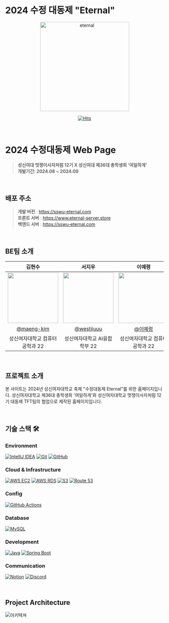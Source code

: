 # 2024 수정 대동제 "Eternal" 

<div align="center">
<img width="283" alt="eternal" src="https://github.com/user-attachments/assets/a22d85a4-3863-4453-a32b-9b9c6d17add8">

[![Hits](https://hits.seeyoufarm.com/api/count/incr/badge.svg?url=https%3A%2F%2Fgithub.com%2F2024-SSWU-Eternal%2FEternal-BE&count_bg=%23D6BEDC&title_bg=%235C4795&icon=&icon_color=%23E7E7E7&title=hits&edge_flat=false)](https://hits.seeyoufarm.com)

</div>

<br/>

# 2024 수정대동제 Web Page 
> **성신여대 멋쟁이사자처럼 12기 X 성신여대 제36대 총학생회 '여일하게'** <br/> **개발기간: 2024.08 ~ 2024.09**

<br/>

## 배포 주소

> **개발 버전** : https://sswu-eternal.com <br>
> **프론트 서버** : https://www.eternal-server.store <br>
> **백엔드 서버** : https://sswu-eternal.com <br>

<br/>

## BE팀 소개

|      김현수       |          서지우         |       이예령        |                                                                                                               
| :------------------------------------------------------------------------------: | :---------------------------------------------------------------------------------------------------------------------------------------------------: | :---------------------------------------------------------------------------------------------------------------------------------------------------------------------------------------------------: | 
|   <img width="160px" src="https://github.com/user-attachments/assets/da4f68e6-0e49-4953-b5aa-5505ede5f963"/>    |                      <img width="160px" src="https://github.com/user-attachments/assets/74795992-f276-46d8-83d5-0b67c3f9beba" />    |                   <img width="160px" src="이미지 넣어주세용"/>   |
|   [@maeng-kim](https://github.com/maeng-kim)   |    [@westjiuuu](https://github.com/westjiuuu)  | [@이예령](https://github.com/령)  |
| 성신여자대학교 컴퓨터공학과 22 | 성신여자대학교 AI융합학부 22 | 성신여자대학교 컴퓨터공학과 22 |

<br/>

## 프로젝트 소개

본 사이트는 2024년 성신여자대학교 축제 "수정대동제 Eternal"를 위한 홈페이지입니다. 성신여자대학교 제36대 총학생회 '여일하게'와 성신여자대학교 멋쟁이사자처럼 12기 대동제 TFT팀의 협업으로 제작된 홈페이지입니다.

<br/>

## 기술 스택 🛠️

### Environment
[![IntelliJ IDEA](https://img.shields.io/badge/IntelliJ_IDEA-000000?style=for-the-badge&logo=intellij-idea&logoColor=white)](https://www.jetbrains.com/idea/)
[![Git](https://img.shields.io/badge/Git-F05032?style=for-the-badge&logo=git&logoColor=white)](https://git-scm.com/)
[![GitHub](https://img.shields.io/badge/GitHub-181717?style=for-the-badge&logo=github&logoColor=white)](https://github.com/)

### Cloud & Infrastructure
[![AWS EC2](https://img.shields.io/badge/AWS_EC2-FF9900?style=for-the-badge&logo=amazon-aws&logoColor=white)](https://aws.amazon.com/ec2/)
[![AWS RDS](https://img.shields.io/badge/AWS_RDS-527FFF?style=for-the-badge&logo=amazon-aws&logoColor=white)](https://aws.amazon.com/rds/)
[![S3](https://img.shields.io/badge/AWS_S3-569A31?style=for-the-badge&logo=amazon-s3&logoColor=white)](https://aws.amazon.com/s3/)
[![Route 53](https://img.shields.io/badge/AWS_Route_53-232F3E?style=for-the-badge&logo=amazon-aws&logoColor=white)](https://aws.amazon.com/route53/)

### Config
[![GitHub Actions](https://img.shields.io/badge/GitHub_Actions-2088FF?style=for-the-badge&logo=github-actions&logoColor=white)](https://github.com/features/actions)

### Database
[![MySQL](https://img.shields.io/badge/MySQL-4479A1?style=for-the-badge&logo=mysql&logoColor=white)](https://www.mysql.com/)

### Development
[![Java](https://img.shields.io/badge/Java-007396?style=for-the-badge&logo=java&logoColor=white)](https://www.java.com/)
[![Spring Boot](https://img.shields.io/badge/Spring_Boot-6DB33F?style=for-the-badge&logo=spring-boot&logoColor=white)](https://spring.io/projects/spring-boot)

### Communication
[![Notion](https://img.shields.io/badge/Notion-000000?style=for-the-badge&logo=notion&logoColor=white)](https://www.notion.so/)
[![Discord](https://img.shields.io/badge/Discord-5865F2?style=for-the-badge&logo=discord&logoColor=white)](https://discord.com/)

<br/>

## Project Architecture

![아키텍쳐](https://github.com/user-attachments/assets/34210753-e269-4585-a2b2-3fddb09da9db)
